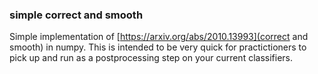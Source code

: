 ### simple correct and smooth

Simple implementation of [https://arxiv.org/abs/2010.13993](correct and smooth) in numpy.
This is intended to be very quick for practictioners to pick up and run as a postprocessing step on your current classifiers.
